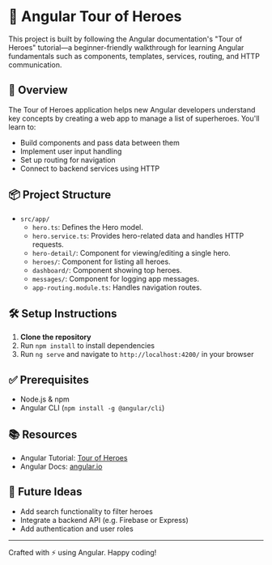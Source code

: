 # 🧭 Angular Tour of Heroes

This project is built by following the Angular documentation's "Tour of Heroes" tutorial—a beginner-friendly walkthrough for learning Angular fundamentals such as components, templates, services, routing, and HTTP communication.

## 🚀 Overview

The Tour of Heroes application helps new Angular developers understand key concepts by creating a web app to manage a list of superheroes. You'll learn to:

- Build components and pass data between them
- Implement user input handling
- Set up routing for navigation
- Connect to backend services using HTTP

## 📦 Project Structure

- `src/app/`
  - `hero.ts`: Defines the Hero model.
  - `hero.service.ts`: Provides hero-related data and handles HTTP requests.
  - `hero-detail/`: Component for viewing/editing a single hero.
  - `heroes/`: Component for listing all heroes.
  - `dashboard/`: Component showing top heroes.
  - `messages/`: Component for logging app messages.
  - `app-routing.module.ts`: Handles navigation routes.

## 🛠️ Setup Instructions

1. **Clone the repository**
2. Run `npm install` to install dependencies
3. Run `ng serve` and navigate to `http://localhost:4200/` in your browser

## ✅ Prerequisites

- Node.js & npm
- Angular CLI (`npm install -g @angular/cli`)

## 📚 Resources

- Angular Tutorial: [Tour of Heroes](https://angular.io/tutorial)
- Angular Docs: [angular.io](https://angular.io)

## 📌 Future Ideas

- Add search functionality to filter heroes
- Integrate a backend API (e.g. Firebase or Express)
- Add authentication and user roles

---

Crafted with ⚡ using Angular. Happy coding!
